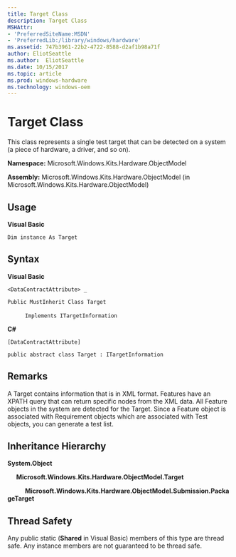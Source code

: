 ```yaml
---
title: Target Class
description: Target Class
MSHAttr:
- 'PreferredSiteName:MSDN'
- 'PreferredLib:/library/windows/hardware'
ms.assetid: 747b3961-22b2-4722-8588-d2af1b98a71f
author: EliotSeattle
ms.author:  EliotSeattle
ms.date: 10/15/2017
ms.topic: article
ms.prod: windows-hardware
ms.technology: windows-oem
---
```


# Target Class


This class represents a single test target that can be detected on a system (a piece of hardware, a driver, and so on).

**Namespace:** Microsoft.Windows.Kits.Hardware.ObjectModel

**Assembly:** Microsoft.Windows.Kits.Hardware.ObjectModel (in Microsoft.Windows.Kits.Hardware.ObjectModel)

## <span id="Usage"></span><span id="usage"></span><span id="USAGE"></span>Usage


**Visual Basic**

`Dim instance As Target`

## <span id="Syntax"></span><span id="syntax"></span><span id="SYNTAX"></span>Syntax


**Visual Basic**

`<DataContractAttribute> _`

`Public MustInherit Class Target`

          `Implements ITargetInformation`

**C#**

`[DataContractAttribute]`

`public abstract class Target : ITargetInformation`

## <span id="Remarks"></span><span id="remarks"></span><span id="REMARKS"></span>Remarks


A Target contains information that is in XML format. Features have an XPATH query that can return specific nodes from the XML data. All Feature objects in the system are detected for the Target. Since a Feature object is associated with Requirement objects which are associated with Test objects, you can generate a test list.

## <span id="Inheritance_Hierarchy"></span><span id="inheritance_hierarchy"></span><span id="INHERITANCE_HIERARCHY"></span>Inheritance Hierarchy


**System.Object**

     **Microsoft.Windows.Kits.Hardware.ObjectModel.Target**

          **Microsoft.Windows.Kits.Hardware.ObjectModel.Submission.PackageTarget**

## <span id="Thread_Safety"></span><span id="thread_safety"></span><span id="THREAD_SAFETY"></span>Thread Safety


Any public static (**Shared** in Visual Basic) members of this type are thread safe. Any instance members are not guaranteed to be thread safe.

 

 






